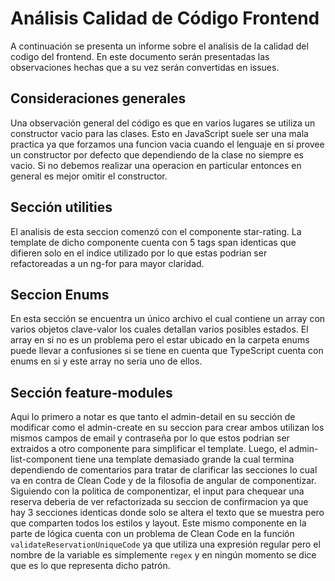 # Análisis Calidad de Código Frontend

A continuación se presenta un informe sobre el analisis de la calidad del codigo del frontend. En este documento serán presentadas las observaciones hechas que a su vez serán convertidas en issues.

## Consideraciones generales

Una observación general del código es que en varios lugares se utiliza un constructor vacio para las clases. Esto en JavaScript suele ser una mala practica ya que forzamos una funcion vacia cuando el lenguaje en si provee un constructor por defecto que dependiendo de la clase no siempre es vacio. Si no debemos realizar una operacion en particular entonces en general es mejor omitir el constructor.

## Sección utilities

El analisis de esta seccion comenzó con el componente star-rating. La template de dicho componente cuenta con 5 tags span identicas que difieren solo en el indice utilizado por lo que estas podrian ser refactoreadas a un ng-for para mayor claridad.

## Seccion Enums

En esta sección se encuentra un único archivo el cual contiene un array con varios objetos clave-valor los cuales detallan varios posibles estados. El array en si no es un problema pero el estar ubicado en la carpeta enums puede llevar a confusiones si se tiene en cuenta que TypeScript cuenta con enums en si y este array no seria uno de ellos.

## Sección feature-modules

Aqui lo primero a notar es que tanto el admin-detail en su sección de modificar como el admin-create en su seccion para crear ambos utilizan los mismos campos de email y contraseña por lo que estos podrian ser extraidos a otro componente para simplificar el template. Luego, el admin-list-component tiene una template demasiado grande la cual termina dependiendo de comentarios para tratar de clarificar las secciones lo cual va en contra de Clean Code y de la filosofia de angular de componentizar. Siguiendo con la politica de componentizar, el input para chequear una reserva deberia de ver refactorizada su seccion de confirmacion ya que hay 3 secciones identicas donde solo se altera el texto que se muestra pero que comparten todos los estilos y layout. Este mismo componente en la parte de lógica cuenta con un problema de Clean Code en la función `validateReservationUniqueCode` ya que utiliza una expresión regular pero el nombre de la variable es simplemente `regex` y en ningún momento se dice que es lo que representa dicho patrón.
